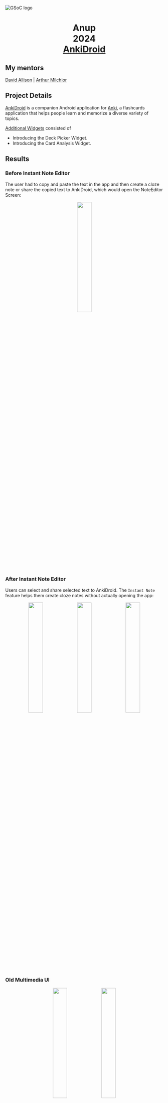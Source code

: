 ![GSoC logo](https://developers.google.com/open-source/gsoc/resources/downloads/GSoC-logo-horizontal.svg)

<h1 align="center">Anup<br>2024 <br> 
  <a href="[AnkiDroid](https://github.com/ankidroid/Anki-Android)">AnkiDroid</a> </h1>

## My mentors
[David Allison](https://github.com/david-allison) | [Arthur Milchior](https://github.com/Arthur-Milchior)

## Project Details

[AnkiDroid](https://github.com/ankidroid/Anki-Android) is a companion Android application for [Anki](https://github.com/ankitects/anki), a 
flashcards application that helps people learn and memorize a diverse variety of topics. 

[Additional Widgets](https://summerofcode.withgoogle.com/programs/2024/projects/w1n3pqnM) consisted of
* Introducing the Deck Picker Widget.
* Introducing the Card Analysis Widget.


## Results

### Before Instant Note Editor
The user had to copy and paste the text in the app and then create a cloze note or share the copied text to AnkiDroid, which would open the NoteEditor Screen: 
<p align="center">
    <img alt="" src="media/legacy-editor.png" width="30%" height="30%">
</p>

### After Instant Note Editor
Users can select and share selected text to AnkiDroid. The `Instant Note` feature helps them create cloze notes without actually opening the app:
<p align="center">
    <img alt="" src="media/cloze-editor.png" width="30%" height="30%">   
    <img alt="" src="media/clozed-words.png" width="30%" height="30%">
    <img alt="" src="media/advance-edit.png" width="30%" height="30%">
</p>

### Old Multimedia UI
<p align="center">
    <img alt="" src="media/mm_o.png" width="30%" height="30%">
    <img alt="" src="media/mm_oi.png" width="30%" height="30%">
</p>

### New Multimedia UI
<p align="center">
    <img alt="" src="media/mm_b.png" width="30%" height="30%">
    <img alt="" src="media/mm_i.png" width="30%" height="30%">
</p>

## Working

### Instant Note Editor
<p align="center">
    <img alt="" src="media/instant_editor.png">
</p>

### Multimedia UI/UX
<p align="center">
    <img alt="" src="media/multimedia.png">
</p>

## How did I do it?

### Community Bonding Period
Community Bonding is the initial time that Google gives to be involved in the community and activities that happen within an organization. Since the community was small and I already had been contributing and knew the community, it went very well. I enjoyed it and started my coding during this period so that I could compensate for the time that I wouldn't be active due to my university exams.

### Instant Note Editor
During the first phase of the GSoC project, the development of the Instant Note Editor was a key focus. The journey started with establishing foundational elements like design resources and intent filters, followed by creating a preliminary layout for the editor dialog. Over the subsequent weeks, the project saw rapid progress, with significant enhancements to both the user interface and functionality.

Key milestones included implementing `ActionMode.Callback` for better context menu handling, refining error validation, and migrating business logic to ViewModel for improved state management. A crucial improvement in the user interface was the transition from using EditText with `Chip` drawables to `ChipGroup`. Initially, the use of `Chip` drawables within EditText presented challenges, such as difficulties in interacting with the chips independently and tracking them effectively. This limitation prompted a shift to ChipGroup, which allowed for independent interaction with words and the addition of badges on chips, leading to a more robust and flexible user experience.

The phase culminated in the finalization of the Instant Note Editor, which was then prepared for a controlled release cycle to ensure a polished and user-friendly public rollout.

### Multimedia UI/UX
The second phase of the project centered around the development of the Multimedia UI/UX, aiming to enrich the note-taking experience by integrating multimedia elements. The setup of the Multimedia activity marked the beginning of this phase, laying the groundwork for subsequent features. Over the weeks, the multimedia editor evolved to include options for camera and gallery integration, enabling users to seamlessly add images to their notes. The development was methodical, with features being tested and refined in a developer-only environment to ensure stability. As the project neared completion, additional multimedia options like audio recording and drawing were incorporated, further enhancing the user experience. The project was wrapped up with the Multimedia UI/UX being marked ready for public use, ensuring a robust and dynamic addition to the note editor.


## Link to pull requests created as a part of GSoC by chronological order
 1. [Instant Note Editor to allow adding cloze card](https://github.com/ankidroid/Anki-Android/pull/16393)
 2. [Extract ActionMode.Callback from NoteEditor](https://github.com/ankidroid/Anki-Android/pull/16401)
 3. [Extension method to get cloze field name](https://github.com/ankidroid/Anki-Android/pull/16424)
 4. [Ese field check from backend and display error accordingly](https://github.com/ankidroid/Anki-Android/pull/16432)
 5. [Init: Instant Note Editor Activity](https://github.com/ankidroid/Anki-Android/pull/16497)
 6. [Enhancements: Instant Note Editor Improvements](https://github.com/ankidroid/Anki-Android/pull/16534)
 7. [New Multimedia UI](https://github.com/ankidroid/Anki-Android/pull/16673)
 8. [Enhancement: add long press listener on cloze button ](https://github.com/ankidroid/Anki-Android/pull/16735)
 9. [Refactor: cloze builder pattern for words](https://github.com/ankidroid/Anki-Android/pull/16736)
 10. [Refactor: use prefill value in integer dialog](https://github.com/ankidroid/Anki-Android/pull/16745)
 11. [Enable instant editor for public use](https://github.com/ankidroid/Anki-Android/pull/16760)
 12. [Enhacement: add Audio and Video multimedia options](https://github.com/ankidroid/Anki-Android/pull/16769)
 13. [Fix: cloze number incorrect on undo](https://github.com/ankidroid/Anki-Android/pull/16779)
 14. [Refactor: Multimedia options converted to sealed class](https://github.com/ankidroid/Anki-Android/pull/16796) *Closed after discussion*
 15. [Multimedia UI/UX: Add Drawing & Recording options and set multimedia public](https://github.com/ankidroid/Anki-Android/pull/16798)
 16. [Refactor: vibration methods to use Duration](https://github.com/ankidroid/Anki-Android/pull/16803)
 17. [Refactor: move audio package to multimedia package ](https://github.com/ankidroid/Anki-Android/pull/16816)

## Plans after GSoC?
Having successfully fulfilled all the commitments outlined in my GSoC proposal, my focus now shifts towards further enhancing the quality and robustness of the codebase. One critical area that I plan to address is the creation of comprehensive test suites, including both Unit Tests and Android Tests. These tests are essential for ensuring the reliability and stability of the application, and I intend to develop them as part of my ongoing contributions to the project.

My journey with AnkiDroid does not end with the conclusion of GSoC. I am committed to continuing my involvement with the project, and leveraging the experience and knowledge I have gained to make meaningful contributions. By staying actively engaged with the AnkiDroid community, I aim to help maintain and improve the app, ensuring it continues to be a valuable tool for users worldwide.

